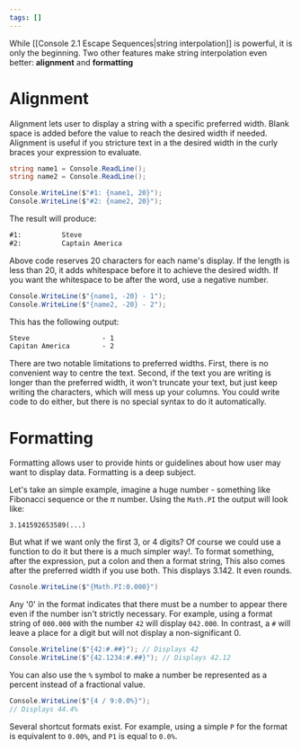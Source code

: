 ```yaml
---
tags: []
---
```


While [[Console 2.1 Escape Sequences|string interpolation]] is powerful, it is only the beginning. Two other features make string interpolation even better: **alignment** and **formatting**
# Alignment

Alignment lets user to display a string with a specific preferred width. Blank space is added before the value to reach the desired width if needed. Alignment is useful if you stricture text in a the desired width in the curly braces your expression to evaluate. 

```c#
string name1 = Console.ReadLine();
string name2 = Console.ReadLine();

Console.WriteLine($"#1: {name1, 20}");
Console.WriteLine($"#2: {name2, 20}");
```
The result will produce:
```markdown
#1:          Steve
#2:          Captain America
```

Above code reserves 20 characters for each name's display. If the length is less than 20, it adds whitespace before it to achieve the desired width.
If you want the whitespace to be after the word, use a negative number.

```c#
Console.WriteLine($"{name1, -20} - 1");
Console.WriteLine($"{name2, -20} - 2");
```
This has the following output:
```markdown
Steve                  - 1
Capitan America        - 2
```

There are two notable limitations to preferred widths. First, there is no convenient way to centre the text. Second, if the text you are writing is longer than the preferred width, it won't truncate your text, but just keep writing the characters, which will mess up your columns. You could write code to do either, but there is no special syntax to do it automatically.

# Formatting

Formatting allows user to provide hints or guidelines about how user may want to display data. Formatting is a deep subject.

Let's take an simple example, imagine a huge number - something like Fibonacci sequence or the $\pi$ number. Using the `Math.PI` the output will look like:

	3.141592653589(...)

But what if we want only the first 3, or 4 digits? Of course we could use a function to do it but there is a much simpler way!. To format something, after the expression, put a colon and then a format string, This also comes after the preferred width if you use both. This displays 3.142. It even rounds.

```c#
Cosnole.WriteLine($"{Math.PI:0.000}")
```

Any '0' in the format indicates that there must be a number to appear there even if the number isn't strictly necessary. For example, using a format string of `000.000` with the number `42` will display `042.000`.
In contrast, a `#` will leave a place for a digit but will not display a non-significant 0.

```c#
Console.Writeline($"{42:#.##}"); // Displays 42
Console.WriteLine($"{42.1234:#.##}"); // Displays 42.12
```

You can also use the `%` symbol to make a number be represented as a percent instead of a fractional value.

```c#
Console.WriteLine($"{4 / 9:0.0%}");
// Displays 44.4%
```

Several shortcut formats exist. For example, using a simple `P` for the format is equivalent to `0.00%`, and `P1` is equal to `0.0%`. 
